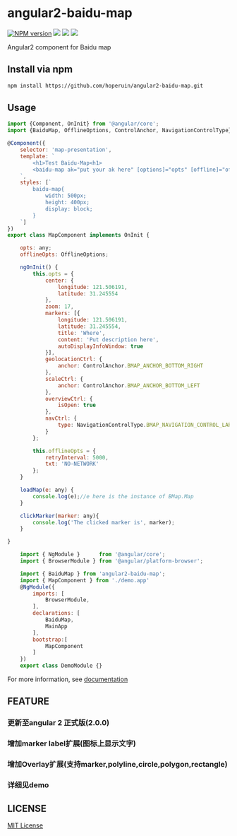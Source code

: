 angular2-baidu-map
=====================

[![NPM version][npm-image]][npm-url]
![][david-url]
![][dt-url]
![][license-url]

Angular2 component for Baidu map

## Install via npm ##

```bash
npm install https://github.com/hoperuin/angular2-baidu-map.git
```

## Usage ##

```javascript
import {Component, OnInit} from '@angular/core';
import {BaiduMap, OfflineOptions, ControlAnchor, NavigationControlType} from 'angular2-baidu-map';

@Component({
    selector: 'map-presentation',
    template: `
        <h1>Test Baidu-Map<h1>
        <baidu-map ak="put your ak here" [options]="opts" [offline]="offlineOpts" (onMapLoaded)="loadMap($event)" (onMarkerClicked)="clickMarker($event)"></baidu-map>
    `,
    styles: [`
        baidu-map{
            width: 500px;
            height: 400px;
            display: block;
        }
    `]
})
export class MapComponent implements OnInit {

    opts: any;
    offlineOpts: OfflineOptions;

    ngOnInit() {
        this.opts = {
            center: {
                longitude: 121.506191,
                latitude: 31.245554
            },
            zoom: 17,
            markers: [{
                longitude: 121.506191,
                latitude: 31.245554,
                title: 'Where',
                content: 'Put description here',
                autoDisplayInfoWindow: true
            }],
            geolocationCtrl: {
                anchor: ControlAnchor.BMAP_ANCHOR_BOTTOM_RIGHT
            },
            scaleCtrl: {
                anchor: ControlAnchor.BMAP_ANCHOR_BOTTOM_LEFT
            },
            overviewCtrl: {
                isOpen: true
            },
            navCtrl: {
                type: NavigationControlType.BMAP_NAVIGATION_CONTROL_LARGE
            }
        };

        this.offlineOpts = {
            retryInterval: 5000,
            txt: 'NO-NETWORK'
        };
    }

    loadMap(e: any) {
        console.log(e);//e here is the instance of BMap.Map
    }

    clickMarker(marker: any){
        console.log('The clicked marker is', marker);
    }

}
```
```javascript
    import { NgModule }      from '@angular/core';
    import { BrowserModule } from '@angular/platform-browser';

    import { BaiduMap } from 'angular2-baidu-map';
    import { MapComponent } from './demo.app'
    @NgModule({
        imports: [
            BrowserModule,
        ],
        declarations: [
            BaiduMap,
            MainApp
        ],
        bootstrap:[
            MapComponent
        ]
    })
    export class DemoModule {}
```
For more information, see [documentation](http://leftstick.github.io/angular2-baidu-map/)

## FEATURE ##

### 更新至angular 2 正式版(2.0.0)
### 增加marker label扩展(图标上显示文字)
### 增加Overlay扩展(支持marker,polyline,circle,polygon,rectangle)
### 详细见demo

## LICENSE ##

[MIT License](https://raw.githubusercontent.com/leftstick/angular2-baidu-map/master/LICENSE)


[npm-url]: https://npmjs.org/package/angular2-baidu-map
[npm-image]: https://img.shields.io/npm/v/angular2-baidu-map.svg
[david-url]: https://david-dm.org/leftstick/angular2-baidu-map.png
[dt-url]:https://img.shields.io/npm/dt/angular2-baidu-map.svg
[license-url]:https://img.shields.io/npm/l/angular2-baidu-map.svg
